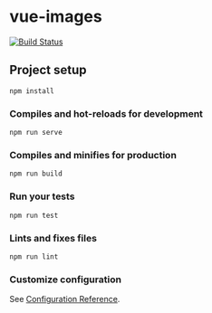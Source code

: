 # vue-images

[![Build Status](https://travis-ci.org/kathirr007/Vue-Images.svg?branch=master)](https://travis-ci.org/kathirr007/Vue-Images)

## Project setup
```
npm install
```

### Compiles and hot-reloads for development
```
npm run serve
```

### Compiles and minifies for production
```
npm run build
```

### Run your tests
```
npm run test
```

### Lints and fixes files
```
npm run lint
```

### Customize configuration
See [Configuration Reference](https://cli.vuejs.org/config/).
